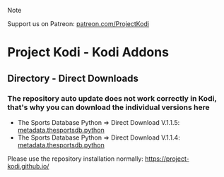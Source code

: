 
> [!NOTE]
> Support us on Patreon: <a href="https://patreon.com/ProjectKodi">patreon.com/ProjectKodi</a>

# Project Kodi - Kodi Addons
## Directory - Direct Downloads


### The repository auto update does not work correctly in Kodi, that's why you can download the individual versions here

<p align="left">
<ul>
    <li>The Sports Database Python => Direct Download V.1.1.5: <a href="https://raw.githubusercontent.com/Project-Kodi/Project-Kodi.github.io/main/Downloads/metadata.thesportsdb.python/metadata.thesportsdb.python-1.1.5.zip">metadata.thesportsdb.python</a></li>    
    <li>The Sports Database Python => Direct Download V.1.1.4: <a href="https://raw.githubusercontent.com/Project-Kodi/Project-Kodi.github.io/main/Downloads/metadata.thesportsdb.python/metadata.thesportsdb.python-1.1.5.zip">metadata.thesportsdb.python</a></li>    
  </ul>
</p>

Please use the repository installation normally: <a href="https://project-kodi.github.io/">https://project-kodi.github.io/</a>
